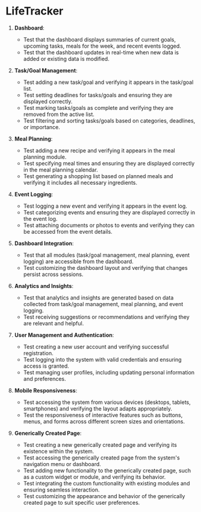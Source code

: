 # LifeTracker

1. **Dashboard**:
   - Test that the dashboard displays summaries of current goals, upcoming tasks, meals for the week, and recent events logged.
   - Test that the dashboard updates in real-time when new data is added or existing data is modified.

2. **Task/Goal Management**:
   - Test adding a new task/goal and verifying it appears in the task/goal list.
   - Test setting deadlines for tasks/goals and ensuring they are displayed correctly.
   - Test marking tasks/goals as complete and verifying they are removed from the active list.
   - Test filtering and sorting tasks/goals based on categories, deadlines, or importance.

3. **Meal Planning**:
   - Test adding a new recipe and verifying it appears in the meal planning module.
   - Test specifying meal times and ensuring they are displayed correctly in the meal planning calendar.
   - Test generating a shopping list based on planned meals and verifying it includes all necessary ingredients.

4. **Event Logging**:
   - Test logging a new event and verifying it appears in the event log.
   - Test categorizing events and ensuring they are displayed correctly in the event log.
   - Test attaching documents or photos to events and verifying they can be accessed from the event details.

5. **Dashboard Integration**:
   - Test that all modules (task/goal management, meal planning, event logging) are accessible from the dashboard.
   - Test customizing the dashboard layout and verifying that changes persist across sessions.

6. **Analytics and Insights**:
   - Test that analytics and insights are generated based on data collected from task/goal management, meal planning, and event logging.
   - Test receiving suggestions or recommendations and verifying they are relevant and helpful.

7. **User Management and Authentication**:
   - Test creating a new user account and verifying successful registration.
   - Test logging into the system with valid credentials and ensuring access is granted.
   - Test managing user profiles, including updating personal information and preferences.

8. **Mobile Responsiveness**:
   - Test accessing the system from various devices (desktops, tablets, smartphones) and verifying the layout adapts appropriately.
   - Test the responsiveness of interactive features such as buttons, menus, and forms across different screen sizes and orientations.

9. **Generically Created Page**:
   - Test creating a new generically created page and verifying its existence within the system.
   - Test accessing the generically created page from the system's navigation menu or dashboard.
   - Test adding new functionality to the generically created page, such as a custom widget or module, and verifying its behavior.
   - Test integrating the custom functionality with existing modules and ensuring seamless interaction.
   - Test customizing the appearance and behavior of the generically created page to suit specific user preferences.